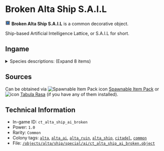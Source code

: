 # Broken Alta Ship S.A.I.L

<img src="https://raw.githubusercontent.com/Ceterai/Enternia/main/objects/alta/ship/special/ai/icon.png" alt="Broken Alta Ship S.A.I.L icon" loading="lazy" height="16px" width="auto" /> **Broken Alta Ship S.A.I.L** is a common decorative object.

Ship-based Artificial Intelligence Lattice, or S.A.I.L for short.

## Ingame

<details markdown="1"><summary>Species descriptions: (Expand 8 items)</summary>

- Alta: A broken piece of acquired tech. Lets you talk to an AI assistant.
- Apex: When it's working, I can talk to SAIL through this console.
- Avian: Rebooting this station should enable me to talk to SAIL.
- Floran: Floran fix thisss panel to wake ship up!
- Glitch: Distressed. I first need to reboot this station to communicate with SAIL.
- Human: If I can reboot this station SAIL should come back online!
- Hylotl: This console will allow me to communicate with SAIL. I need to reboot it first.
- Novakid: Time to reboot this station so I can talk to SAIL.

</details>

## Sources

Can be obtained via <img src="https://raw.githubusercontent.com/Silverfeelin/Starbound-SpawnableItemPack/master/interface/sip/iconSmall.png" alt="Spawnable Item Pack icon" width="18" height="14"/> [Spawnable Item Pack](https://steamcommunity.com/sharedfiles/filedetails/?id=733665104) or <img src="https://steamuserimages-a.akamaihd.net/ugc/263843960696222713/3EC9A7C005541F7D577EBCB8C5736B4EFC9973D6/" alt="icon" width="8" height="12"/> [Tabula Rasa](https://community.playstarbound.com/resources/the-tabula-rasa.3222/) (if you have any of them installed).

## Technical Information

- In-game ID: `ct_alta_ship_ai_broken`
- Power: `1.0`
- Rarity: `Common`
- Colony tags: [`alta`](https://ceterai.github.io/MyEnternia/Wiki/Tags/Alta), [`alta_ai`](https://ceterai.github.io/MyEnternia/Wiki/Tags/AltaAI), [`alta_ruin`](https://ceterai.github.io/MyEnternia/Wiki/Tags/AltaRuin), [`alta_ship`](https://ceterai.github.io/MyEnternia/Wiki/Tags/AltaShip), [`citadel`](https://ceterai.github.io/MyEnternia/Wiki/Tags/Citadel), [`common`](https://ceterai.github.io/MyEnternia/Wiki/Tags/Common)
- File: [`/objects/alta/ship/special/ai/ct_alta_ship_ai_broken.object`](https://github.com/Ceterai/Enternia/blob/main/objects/alta/ship/special/ai/ct_alta_ship_ai_broken.object)
